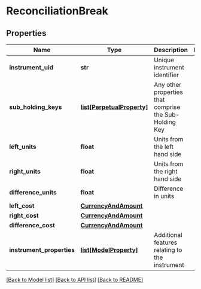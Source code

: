 # ReconciliationBreak

## Properties
Name | Type | Description | Notes
------------ | ------------- | ------------- | -------------
**instrument_uid** | **str** | Unique instrument identifier | 
**sub_holding_keys** | [**list[PerpetualProperty]**](PerpetualProperty.md) | Any other properties that comprise the Sub-Holding Key | 
**left_units** | **float** | Units from the left hand side | 
**right_units** | **float** | Units from the right hand side | 
**difference_units** | **float** | Difference in units | 
**left_cost** | [**CurrencyAndAmount**](CurrencyAndAmount.md) |  | 
**right_cost** | [**CurrencyAndAmount**](CurrencyAndAmount.md) |  | 
**difference_cost** | [**CurrencyAndAmount**](CurrencyAndAmount.md) |  | 
**instrument_properties** | [**list[ModelProperty]**](ModelProperty.md) | Additional features relating to the instrument | 

[[Back to Model list]](../README.md#documentation-for-models) [[Back to API list]](../README.md#documentation-for-api-endpoints) [[Back to README]](../README.md)


